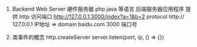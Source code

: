 1. Backend
 Web Server 硬件服务器 php java 等语言 后端服务器应用程序
 提供 http 访问端口
 http://127.0.0.1:3000/index?a=1&b=2
 protocol http://
 127.0.0.1 IP地址 => domain baidu.com
 3000 端口号

2. 类事件的概念
  http.createServer
  server.listen(port, ip, () => {})